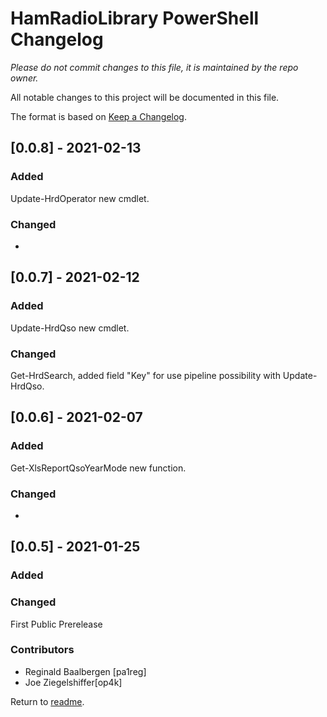 # HamRadioLibrary PowerShell Changelog
*Please do not commit changes to this file, it is maintained by the repo owner.*

All notable changes to this project will be documented in this file.

The format is based on [Keep a Changelog](http://keepachangelog.com/en/1.0.0/).

## [0.0.8] - 2021-02-13

### Added
Update-HrdOperator new cmdlet.

### Changed
-

## [0.0.7] - 2021-02-12

### Added
Update-HrdQso new cmdlet.

### Changed
Get-HrdSearch, added field "Key" for use pipeline possibility with Update-HrdQso.


## [0.0.6] - 2021-02-07

### Added
Get-XlsReportQsoYearMode new function.

### Changed
-


## [0.0.5] - 2021-01-25

### Added

### Changed
First Public Prerelease

### Contributors
- Reginald Baalbergen [pa1reg]
- Joe Ziegelshiffer[op4k]


Return to [readme](./README.md).
